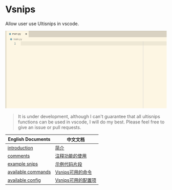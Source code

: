 # Vsnips

Allow user use Ultisnips in vscode.

![](./img/vsnips.gif)

> It is under development, although I can't guarantee that
> all ultisnips functions can be used in vscode, I will do my best.
> Please feel free to give an issue or pull requests.

| English Documents | 中文文档 |
| ---- | ---- |
| [introduction](en/intro.md) | [简介](zh/intro.md) |
| [comments](en/comments.md) | [注释功能的使用](zh/comments.md) |
| [example snips](en/example_snips.md) | [示例代码片段](zh/example_snips.md) |
| [available commands](en/available_commands.md) | [Vsnips可用的命令](zh/available_commands.md) |
| [available config](en/available_config.md) | [Vsnips可用的配置项](zh/available_config.md) |


